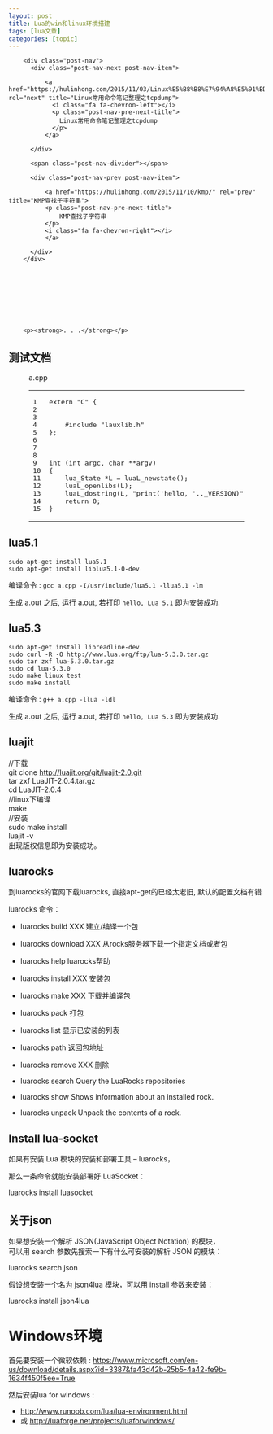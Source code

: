 ```yaml
---
layout: post
title: Lua的win和linux环境搭建 
tags: [lua文章]
categories: [topic]
---
```


      
      
      
      

      
        <div class="post-nav">
          <div class="post-nav-next post-nav-item">
            
              <a href="https://hulinhong.com/2015/11/03/Linux%E5%B8%B8%E7%94%A8%E5%91%BD%E4%BB%A4%E7%AC%94%E8%AE%B0%E6%95%B4%E7%90%86%E4%B9%8Btcpdump/" rel="next" title="Linux常用命令笔记整理之tcpdump">
                <i class="fa fa-chevron-left"></i> 
                <p class="post-nav-pre-next-title">
                  Linux常用命令笔记整理之tcpdump
                </p> 
              </a>
            
          </div>

          <span class="post-nav-divider"></span>

          <div class="post-nav-prev post-nav-item">
            
              <a href="https://hulinhong.com/2015/11/10/kmp/" rel="prev" title="KMP查找子字符串">
              <p class="post-nav-pre-next-title">
                  KMP查找子字符串
              </p> 
              <i class="fa fa-chevron-right"></i>
              </a>
            
          </div>
        </div>
      

      
      

      
      

      
        <p><strong>. . .</strong></p>
<h2 id="测试文档"><a href="https://hulinhong.com/#%E6%B5%8B%E8%AF%95%E6%96%87%E4%BB%B6" class="headerlink" title="测试文档"></a>测试文档</h2><figure class="highlight c++"><figcaption><span>a.cpp</span></figcaption><table><tr><td class="gutter"><pre><span class="line">1</span><br><span class="line">2</span><br><span class="line">3</span><br><span class="line">4</span><br><span class="line">5</span><br><span class="line">6</span><br><span class="line">7</span><br><span class="line">8</span><br><span class="line">9</span><br><span class="line">10</span><br><span class="line">11</span><br><span class="line">12</span><br><span class="line">13</span><br><span class="line">14</span><br><span class="line">15</span><br></pre></td><td class="code"><pre><span class="line"><span class="keyword">extern</span> <span class="string">"C"</span> {</span><br><span class="line">    </span><br><span class="line">    </span><br><span class="line">    <span class="meta">#<span class="meta-keyword">include</span> <span class="meta-string">"lauxlib.h"</span></span></span><br><span class="line">};  </span><br><span class="line"></span><br><span class="line"></span><br><span class="line"></span><br><span class="line"><span class="function"><span class="keyword">int</span> <span class="params">(<span class="keyword">int</span> argc, <span class="keyword">char</span> **argv)</span></span></span><br><span class="line"><span class="function"></span>{</span><br><span class="line">    lua_State *L = luaL_newstate();</span><br><span class="line">    luaL_openlibs(L);</span><br><span class="line">    luaL_dostring(L, <span class="string">"print('hello, '.._VERSION)"</span>);</span><br><span class="line">    <span class="keyword">return</span> <span class="number">0</span>;</span><br><span class="line">}</span><br></pre></td></tr></table></figure>
<h2 id="lua5-1"><a href="https://hulinhong.com/#lua5-1" class="headerlink" title="lua5.1"></a>lua5.1</h2><pre><code>sudo apt-get install lua5.1
sudo apt-get install liblua5.1-0-dev
</code></pre><p>编译命令 : <code>gcc a.cpp -I/usr/include/lua5.1 -llua5.1 -lm</code></p>
<p>生成 a.out 之后, 运行 a.out, 若打印 <code>hello, Lua 5.1</code> 即为安装成功.</p>
<h2 id="lua5-3"><a href="https://hulinhong.com/#lua5-3" class="headerlink" title="lua5.3"></a>lua5.3</h2><pre><code>sudo apt-get install libreadline-dev
sudo curl -R -O http://www.lua.org/ftp/lua-5.3.0.tar.gz
sudo tar zxf lua-5.3.0.tar.gz
sudo cd lua-5.3.0
sudo make linux test
sudo make install
</code></pre><p>编译命令 : <code>g++ a.cpp -llua -ldl</code></p>
<p>生成 a.out 之后, 运行 a.out, 若打印 <code>hello, Lua 5.3</code> 即为安装成功.</p>
<h2 id="luajit"><a href="https://hulinhong.com/#luajit" class="headerlink" title="luajit"></a>luajit</h2>
<p>//下载<br>git clone <a href="http://luajit.org/git/luajit-2.0.git" target="_blank" rel="noopener noreferrer">http://luajit.org/git/luajit-2.0.git</a><br>tar zxf LuaJIT-2.0.4.tar.gz<br>cd LuaJIT-2.0.4<br>//linux下编译<br>make<br>//安装<br>sudo make install<br>luajit -v<br>出现版权信息即为安装成功。</p>
<h2 id="luarocks"><a href="https://hulinhong.com/#luarocks" class="headerlink" title="luarocks"></a>luarocks</h2><p>到luarocks的官网下载luarocks, 直接apt-get的已经太老旧, 默认的配置文档有错</p>
<p>luarocks 命令：</p>
<ul>
<li><p>luarocks  build     XXX     建立/编译一个包</p>
</li>
<li><p>luarocks  download XXX   从rocks服务器下载一个指定文档或者包</p>
</li>
<li><p>luarocks  help                luarocks帮助</p>
</li>
<li><p>luarocks  install     XXX    安装包</p>
</li>
<li><p>luarocks  make      XXX    下载并编译包</p>
</li>
<li><p>luarocks  pack                打包</p>
</li>
<li><p>luarocks  list                   显示已安装的列表</p>
</li>
<li><p>luarocks  path                返回包地址</p>
</li>
<li><p>luarocks  remove  XXX     删除</p>
</li>
<li><p>luarocks  search               Query the LuaRocks repositories</p>
</li>
<li><p>luarocks    show                    Shows information about an installed rock.</p>
</li>
<li><p>luarocks    unpack                 Unpack the contents of a rock.</p>
</li>
</ul>
<h2 id="Install-lua-socket"><a href="https://hulinhong.com/#Install-lua-socket" class="headerlink" title="Install lua-socket"></a>Install lua-socket</h2><p>如果有安装 Lua 模块的安装和部署工具 – luarocks，</p>
<p>那么一条命令就能安装部署好 LuaSocket： </p>
<p>luarocks install luasocket</p>
<h2 id="关于json"><a href="https://hulinhong.com/#%E5%85%B3%E4%BA%8Ejson" class="headerlink" title="关于json"></a>关于json</h2><p>如果想安装一个解析 JSON(JavaScript Object Notation) 的模块，<br>可以用 search 参数先搜索一下有什么可安装的解析 JSON 的模块：</p>
<p>luarocks search json</p>
<p>假设想安装一个名为 json4lua 模块，可以用 install 参数来安装：</p>
<p>luarocks install json4lua</p>
<h1 id="Windows环境"><a href="https://hulinhong.com/#Windows%E7%8E%AF%E5%A2%83" class="headerlink" title="Windows环境"></a>Windows环境</h1><p>首先要安装一个微软依赖 : <a href="https://www.microsoft.com/en-us/download/details.aspx?id=3387&amp;fa43d42b-25b5-4a42-fe9b-1634f450f5ee=True" target="_blank" rel="noopener noreferrer">https://www.microsoft.com/en-us/download/details.aspx?id=3387&amp;fa43d42b-25b5-4a42-fe9b-1634f450f5ee=True</a></p>
<p>然后安装lua for windows : </p>
<ul>
<li><a href="http://www.runoob.com/lua/lua-environment.html" target="_blank" rel="noopener noreferrer">http://www.runoob.com/lua/lua-environment.html</a> </li>
<li>或 <a href="http://luaforge.net/projects/luaforwindows/" target="_blank" rel="noopener noreferrer">http://luaforge.net/projects/luaforwindows/</a></li>
</ul>